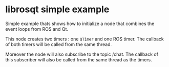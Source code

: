 # librosqt simple example
Simple example thats shows how to initialize a node that combines the event loops from ROS and Qt.

This node creates two timers : one `QTimer` and one ROS timer. The callback of both timers will be called from the same thread.

Moreover the node will also subscribe to the topic /chat. The callback of this subscriber will also be called from the same thread as the timers.
